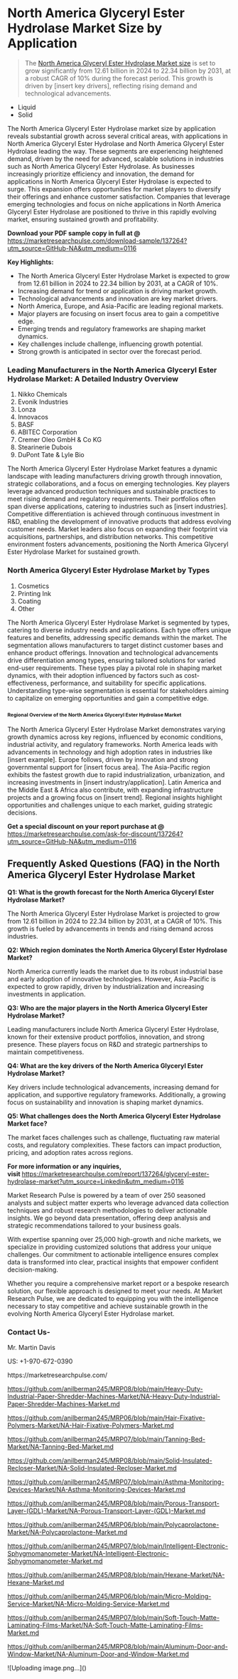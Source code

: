 <h1>North America Glyceryl Ester Hydrolase Market&nbsp;Size by Application</h1><blockquote><p>The <a href="https://marketresearchpulse.com/download-sample/137264?utm_source=GitHub-NA&amp;utm_medium=0116">North America Glyceryl Ester Hydrolase Market size</a> is set to grow significantly from 12.61 billion in 2024 to 22.34 billion by 2031, at a robust CAGR of 10% during the forecast period. This growth is driven by [insert key drivers], reflecting rising demand and technological advancements.</p></blockquote><ul><li>Liquid<li> Solid</li></ul><p>The North America Glyceryl Ester Hydrolase market size by application reveals substantial growth across several critical areas, with applications in North America Glyceryl Ester Hydrolase and North America Glyceryl Ester Hydrolase leading the way. These segments are experiencing heightened demand, driven by the need for advanced, scalable solutions in industries such as North America Glyceryl Ester Hydrolase. As businesses increasingly prioritize efficiency and innovation, the demand for applications in North America Glyceryl Ester Hydrolase is expected to surge. This expansion offers opportunities for market players to diversify their offerings and enhance customer satisfaction. Companies that leverage emerging technologies and focus on niche applications in North America Glyceryl Ester Hydrolase are positioned to thrive in this rapidly evolving market, ensuring sustained growth and profitability.</p><p><strong>Download your PDF sample copy in full at @ </strong><a href="https://marketresearchpulse.com/download-sample/137264?utm_source=GitHub-NA&amp;utm_medium=0116">https://marketresearchpulse.com/download-sample/137264?utm_source=GitHub-NA&amp;utm_medium=0116</a></p><p><strong>Key Highlights: </strong></p><ul><li>The North America Glyceryl Ester Hydrolase Market is expected to grow from 12.61 billion in 2024 to 22.34 billion by 2031, at a CAGR of 10%.</li><li>Increasing demand for trend or application is driving market growth.</li><li>Technological advancements and innovation are key market drivers.</li><li>North America, Europe, and Asia-Pacific are leading regional markets.</li><li>Major players are focusing on insert focus area to gain a competitive edge.</li><li>Emerging trends and regulatory frameworks are shaping market dynamics.</li><li>Key challenges include challenge, influencing growth potential.</li><li>Strong growth is anticipated in sector over the forecast period.</li></ul><h3>Leading Manufacturers in the North America Glyceryl Ester Hydrolase Market: A Detailed Industry Overview</h3><ol><li>Nikko Chemicals</li><li>Evonik Industries</li><li>Lonza</li><li>Innovacos</li><li>BASF</li><li>ABITEC Corporation</li><li>Cremer Oleo GmbH & Co KG</li><li>Stearinerie Dubois</li><li>DuPont Tate & Lyle Bio</li></ol><div class="flex max-w-full flex-col flex-grow"><div class="min-h-8 text-message flex w-full flex-col items-end gap-2 whitespace-normal break-words [.text-message+&amp;]:mt-5" dir="auto" data-message-author-role="assistant" data-message-id="fd8432e4-4910-450d-b182-61b7bfb0a01f" data-message-model-slug="gpt-4o"><div class="flex w-full flex-col gap-1 empty:hidden first:pt-[3px]"><div class="markdown prose w-full break-words dark:prose-invert light"><p>The North America Glyceryl Ester Hydrolase Market features a dynamic landscape with leading manufacturers driving growth through innovation, strategic collaborations, and a focus on emerging technologies. Key players leverage advanced production techniques and sustainable practices to meet rising demand and regulatory requirements. Their portfolios often span diverse applications, catering to industries such as [insert industries]. Competitive differentiation is achieved through continuous investment in R&amp;D, enabling the development of innovative products that address evolving customer needs. Market leaders also focus on expanding their footprint via acquisitions, partnerships, and distribution networks. This competitive environment fosters advancements, positioning the North America Glyceryl Ester Hydrolase Market for sustained growth.</p></div></div></div></div><h3>North America Glyceryl Ester Hydrolase Market by Types</h3><ol><li>Cosmetics<li> Printing Ink<li> Coating<li> Other</li></ol><div class="flex max-w-full flex-col flex-grow"><div class="min-h-8 text-message flex w-full flex-col items-end gap-2 whitespace-normal break-words [.text-message+&amp;]:mt-5" dir="auto" data-message-author-role="assistant" data-message-id="084470be-0bb7-4664-bddf-5156b4f41249" data-message-model-slug="gpt-4o-mini"><div class="flex w-full flex-col gap-1 empty:hidden first:pt-[3px]"><div class="markdown prose w-full break-words dark:prose-invert light"><p>The North America Glyceryl Ester Hydrolase Market is segmented by types, catering to diverse industry needs and applications. Each type offers unique features and benefits, addressing specific demands within the market. The segmentation allows manufacturers to target distinct customer bases and enhance product offerings. Innovation and technological advancements drive differentiation among types, ensuring tailored solutions for varied end-user requirements. These types play a pivotal role in shaping market dynamics, with their adoption influenced by factors such as cost-effectiveness, performance, and suitability for specific applications. Understanding type-wise segmentation is essential for stakeholders aiming to capitalize on emerging opportunities and gain a competitive edge.</p></div></div></div></div><h3><span style="font-size: 11px;">Regional Overview of the North America Glyceryl Ester Hydrolase Market</span></h3><div class="flex max-w-full flex-col flex-grow"><div class="min-h-8 text-message flex w-full flex-col items-end gap-2 whitespace-normal break-words [.text-message+&amp;]:mt-5" dir="auto" data-message-author-role="assistant" data-message-id="e9038762-ce64-4e30-91c9-9bd413514231" data-message-model-slug="gpt-4o-mini"><div class="flex w-full flex-col gap-1 empty:hidden first:pt-[3px]"><div class="markdown prose w-full break-words dark:prose-invert light"><p>The North America Glyceryl Ester Hydrolase Market demonstrates varying growth dynamics across key regions, influenced by economic conditions, industrial activity, and regulatory frameworks. North America leads with advancements in technology and high adoption rates in industries like [insert example]. Europe follows, driven by innovation and strong governmental support for [insert focus area]. The Asia-Pacific region exhibits the fastest growth due to rapid industrialization, urbanization, and increasing investments in [insert industry/application]. Latin America and the Middle East &amp; Africa also contribute, with expanding infrastructure projects and a growing focus on [insert trend]. Regional insights highlight opportunities and challenges unique to each market, guiding strategic decisions.</p></div></div></div></div><p><strong>Get a special discount on your report purchase at @ </strong><a href="https://marketresearchpulse.com/ask-for-discount/137264?utm_source=GitHub-NA&amp;utm_medium=0116">https://marketresearchpulse.com/ask-for-discount/137264?utm_source=GitHub-NA&amp;utm_medium=0116</a></p><h2>Frequently Asked Questions (FAQ) in the North America Glyceryl Ester Hydrolase Market</h2><p><strong>Q1: What is the growth forecast for the North America Glyceryl Ester Hydrolase Market?</strong></p><p>The North America Glyceryl Ester Hydrolase Market is projected to grow from 12.61 billion in 2024 to 22.34 billion by 2031, at a CAGR of 10%. This growth is fueled by advancements in trends and rising demand across industries.</p><p><strong>Q2: Which region dominates the North America Glyceryl Ester Hydrolase Market?</strong></p><p>North America currently leads the market due to its robust industrial base and early adoption of innovative technologies. However, Asia-Pacific is expected to grow rapidly, driven by industrialization and increasing investments in application.</p><p><strong>Q3: Who are the major players in the North America Glyceryl Ester Hydrolase Market?</strong></p><p>Leading manufacturers include North America Glyceryl Ester Hydrolase, known for their extensive product portfolios, innovation, and strong presence. These players focus on R&amp;D and strategic partnerships to maintain competitiveness.</p><p><strong>Q4: What are the key drivers of the North America Glyceryl Ester Hydrolase Market?</strong></p><p>Key drivers include technological advancements, increasing demand for application, and supportive regulatory frameworks. Additionally, a growing focus on sustainability and innovation is shaping market dynamics.</p><p><strong>Q5: What challenges does the North America Glyceryl Ester Hydrolase Market face?</strong></p><p>The market faces challenges such as challenge, fluctuating raw material costs, and regulatory complexities. These factors can impact production, pricing, and adoption rates across regions.</p><p><strong>For more information or any inquiries, visit&nbsp;</strong><a href="https://marketresearchpulse.com/report/137264/glyceryl-ester-hydrolase-market?utm_source=Linkedin&utm_medium=0116">https://marketresearchpulse.com/report/137264/glyceryl-ester-hydrolase-market?utm_source=Linkedin&utm_medium=0116</a></p><p>Market Research Pulse is powered by a team of over 250 seasoned analysts and subject matter experts who leverage advanced data collection techniques and robust research methodologies to deliver actionable insights. We go beyond data presentation, offering deep analysis and strategic recommendations tailored to your business goals.</p><p>With expertise spanning over 25,000 high-growth and niche markets, we specialize in providing customized solutions that address your unique challenges. Our commitment to actionable intelligence ensures complex data is transformed into clear, practical insights that empower confident decision-making.</p><p>Whether you require a comprehensive market report or a bespoke research solution, our flexible approach is designed to meet your needs. At Market Research Pulse, we are dedicated to equipping you with the intelligence necessary to stay competitive and achieve sustainable growth in the evolving North America Glyceryl Ester Hydrolase market.</p><h3><strong>Contact Us-</strong></h3><p>Mr. Martin Davis</p><p>US: +1-970-672-0390</p><p>https://marketresearchpulse.com/</p><p><a href="https://github.com/anilberman245/MRP08/blob/main/Heavy-Duty-Industrial-Paper-Shredder-Machines-Market/NA-Heavy-Duty-Industrial-Paper-Shredder-Machines-Market.md">https://github.com/anilberman245/MRP08/blob/main/Heavy-Duty-Industrial-Paper-Shredder-Machines-Market/NA-Heavy-Duty-Industrial-Paper-Shredder-Machines-Market.md</a></p><p><a href="https://github.com/anilberman245/MRP06/blob/main/Hair-Fixative-Polymers-Market/NA-Hair-Fixative-Polymers-Market.md">https://github.com/anilberman245/MRP06/blob/main/Hair-Fixative-Polymers-Market/NA-Hair-Fixative-Polymers-Market.md</a></p><p><a href="https://github.com/anilberman245/MRP07/blob/main/Tanning-Bed-Market/NA-Tanning-Bed-Market.md">https://github.com/anilberman245/MRP07/blob/main/Tanning-Bed-Market/NA-Tanning-Bed-Market.md</a></p><p><a href="https://github.com/anilberman245/MRP08/blob/main/Solid-Insulated-Recloser-Market/NA-Solid-Insulated-Recloser-Market.md">https://github.com/anilberman245/MRP08/blob/main/Solid-Insulated-Recloser-Market/NA-Solid-Insulated-Recloser-Market.md</a></p><p><a href="https://github.com/anilberman245/MRP07/blob/main/Asthma-Monitoring-Devices-Market/NA-Asthma-Monitoring-Devices-Market.md">https://github.com/anilberman245/MRP07/blob/main/Asthma-Monitoring-Devices-Market/NA-Asthma-Monitoring-Devices-Market.md</a></p><p><a href="https://github.com/anilberman245/MRP08/blob/main/Porous-Transport-Layer-(GDL)-Market/NA-Porous-Transport-Layer-(GDL)-Market.md">https://github.com/anilberman245/MRP08/blob/main/Porous-Transport-Layer-(GDL)-Market/NA-Porous-Transport-Layer-(GDL)-Market.md</a></p><p><a href="https://github.com/anilberman245/MRP06/blob/main/Polycaprolactone-Market/NA-Polycaprolactone-Market.md">https://github.com/anilberman245/MRP06/blob/main/Polycaprolactone-Market/NA-Polycaprolactone-Market.md</a></p><p><a href="https://github.com/anilberman245/MRP07/blob/main/Intelligent-Electronic-Sphygmomanometer-Market/NA-Intelligent-Electronic-Sphygmomanometer-Market.md">https://github.com/anilberman245/MRP07/blob/main/Intelligent-Electronic-Sphygmomanometer-Market/NA-Intelligent-Electronic-Sphygmomanometer-Market.md</a></p><p><a href="https://github.com/anilberman245/MRP08/blob/main/Hexane-Market/NA-Hexane-Market.md">https://github.com/anilberman245/MRP08/blob/main/Hexane-Market/NA-Hexane-Market.md</a></p><p><a href="https://github.com/anilberman245/MRP06/blob/main/Micro-Molding-Service-Market/NA-Micro-Molding-Service-Market.md">https://github.com/anilberman245/MRP06/blob/main/Micro-Molding-Service-Market/NA-Micro-Molding-Service-Market.md</a></p><p><a href="https://github.com/anilberman245/MRP07/blob/main/Soft-Touch-Matte-Laminating-Films-Market/NA-Soft-Touch-Matte-Laminating-Films-Market.md">https://github.com/anilberman245/MRP07/blob/main/Soft-Touch-Matte-Laminating-Films-Market/NA-Soft-Touch-Matte-Laminating-Films-Market.md</a></p><p><a href="https://github.com/anilberman245/MRP08/blob/main/Aluminum-Door-and-Window-Market/NA-Aluminum-Door-and-Window-Market.md">https://github.com/anilberman245/MRP08/blob/main/Aluminum-Door-and-Window-Market/NA-Aluminum-Door-and-Window-Market.md</a></p>
![Uploading image.png…]()
